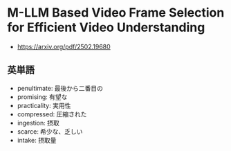 # M-LLM Based Video Frame Selection for Efficient Video Understanding

- https://arxiv.org/pdf/2502.19680

## 英単語
- penultimate: 最後から二番目の
- promising: 有望な
- practicality: 実用性
- compressed: 圧縮された
- ingestion: 摂取
- scarce: 希少な、乏しい
- intake: 摂取量
